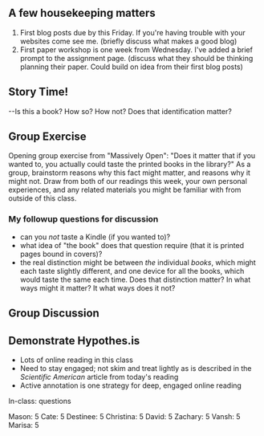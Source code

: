 ## A few housekeeping matters

1. First blog posts due by this Friday. If you're having trouble with your websites come see me. (briefly discuss what makes a good blog)
2. First paper workshop is one week from Wednesday. I've added a brief prompt to the assignment page. (discuss what they should be thinking planning their paper. Could build on idea from their first blog posts)

## Story Time!

--Is this a book? How so? How not? Does that identification matter?

## Group Exercise

Opening group exercise from "Massively Open": "Does it matter that if you wanted to, you actually could taste the printed books in the library?" As a group, brainstorm reasons why this fact might matter, and reasons why it might not. Draw from both of our readings this week, your own personal experiences, and any related materials you might be familiar with from outside of this class.

### My followup questions for discussion
+ can you *not* taste a Kindle (if you wanted to)?
+ what idea of "the book" does that question require (that it is printed pages bound in covers)?
+ the real distinction might be between *the* individual *books*, which might each taste slightly different, and one device for all the books, which would taste the same each time. Does that distinction matter? In what ways might it matter? It what ways does it not?

## Group Discussion

## Demonstrate Hypothes.is

+ Lots of online reading in this class
+ Need to stay engaged; not skim and treat lightly as is described in the *Scientific American* article from today's reading
+ Active annotation is one strategy for deep, engaged online reading



In-class: questions

Mason: 5
Cate: 5
Destinee: 5
Christina: 5 
David: 5
Zachary: 5
Vansh: 5
Marisa: 5 



